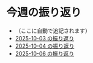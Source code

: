# 今週の振り返り

- （ここに自動で追記されます）
- [2025-10-03 の振り返り](entries/2025/2025-10-03.md)
- [2025-10-04 の振り返り](entries/2025/2025-10-04.md)
- [2025-10-06 の振り返り](entries/2025/2025-10-06.md)
